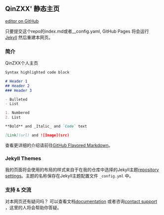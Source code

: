 ## QinZXX' 静态主页

 [editor on GitHub](https://github.com/QinZXX/QinZXX.github.io/edit/master/index.md)

只要提交这个repo的index.md或者__config.yaml, GitHub Pages 将会运行 [Jekyll](https://jekyllrb.com/) 然后重建本网页。

### 简介

QinZXX个人主页

```markdown
Syntax highlighted code block

# Header 1
## Header 2
### Header 3

- Bulleted
- List

1. Numbered
2. List

**Bold** and _Italic_ and `Code` text

[Link](url) and ![Image](src)
```

查看更详细的介绍请前往[GitHub Flavored Markdown](https://guides.github.com/features/mastering-markdown/)。

### Jekyll Themes

我的页面将会使用的布局的样式来自于在我的仓库中选择的Jekyll主题[repository settings](https://github.com/QinZXX/QinZXX.github.io/settings)。主题的名称保存在Jekyll主题配置文件 `_config.yml` 中。

### 支持 & 交流

对本网页还有疑问吗？ 可以查看文档[documentation](https://help.github.com/categories/github-pages-basics/) 或者咨询[contact support](https://github.com/contact) ，这里的人将会帮助你答疑。
